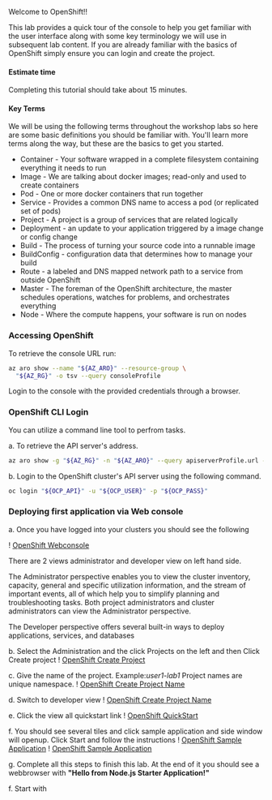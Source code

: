 Welcome to OpenShift!!

This lab provides a quick tour of the console to help you get familiar with the user interface along with some key terminology we will use in subsequent lab content. If you are already familiar with the basics of OpenShift simply ensure you can login and create the project.

#### Estimate time
Completing this tutorial should take about 15 minutes.

#### Key Terms
We will be using the following terms throughout the workshop labs so here are some basic definitions you should be familiar with. You'll learn more terms along the way, but these are the basics to get you started.

* Container - Your software wrapped in a complete filesystem containing everything it needs to run
* Image - We are talking about docker images; read-only and used to create containers
* Pod - One or more docker containers that run together
* Service - Provides a common DNS name to access a pod (or replicated set of pods)
* Project - A project is a group of services that are related logically
* Deployment - an update to your application triggered by a image change or config change
* Build - The process of turning your source code into a runnable image
* BuildConfig - configuration data that determines how to manage your build
* Route - a labeled and DNS mapped network path to a service from outside OpenShift
* Master - The foreman of the OpenShift architecture, the master schedules operations, watches for problems, and orchestrates everything
* Node - Where the compute happens, your software is run on nodes

### Accessing OpenShift

To retrieve the console URL run:

```bash
az aro show --name "${AZ_ARO}" --resource-group \
  "${AZ_RG}" -o tsv --query consoleProfile
```

Login to the console with the provided credentials through a browser.

### OpenShift CLI Login
You can utilize a command line tool to perfrom tasks.

a. To retrieve the API server's address.

```bash
az aro show -g "${AZ_RG}" -n "${AZ_ARO}" --query apiserverProfile.url -o tsv
```

b. Login to the OpenShift cluster's API server using the following command.

```bash
oc login "${OCP_API}" -u "${OCP_USER}" -p "${OCP_PASS}"
```
### Deploying first application via Web console
a. Once you have logged into your clusters you should see the following 

! [OpenShift Webconsole](../Images/Lab1-Webconsole.png)

There are 2 views administrator and developer view on left hand side. 

The Administrator perspective enables you to view the cluster inventory, capacity, general and specific utilization information, and the stream of important events, all of which help you to simplify planning and troubleshooting tasks. Both project administrators and cluster administrators can view the Administrator perspective.

The Developer perspective offers several built-in ways to deploy applications, services, and databases

b. Select the Administration and the click Projects on the left and then Click Create project 
! [OpenShift Create Project](../Images/Lab1-CreateProject.png)

c. Give the name of the project.
Example:*user1-lab1*
Project names are unique namespace.
! [OpenShift Create Project Name](../Images/Lab1-CreateProject-name.png)

d. Switch to developer view
! [OpenShift Create Project Name](../Images/Lab1-DeveloperView.png)

e. Click the view all quickstart link 
! [OpenShift QuickStart](../Images/Lab1-Quickstart.png)

f. You should see several tiles and click sample application and side window will openup. Click Start and follow the instructions
! [OpenShift Sample Application](../Images/Lab1-SampleApplication.png)
! [OpenShift Sample Application](../Images/Lab1-SampleApplication-start.png)

g. Complete all this steps to finish this lab. At the end of it you should see a webbrowser with **"Hello from Node.js Starter Application!"**

f. Start with 
